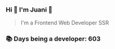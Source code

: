 ### Hi 👋 I&#39;m Juani 🦁

> I&#39;m a Frontend Web Developer SSR

### 📚 Days being a developer: 603
